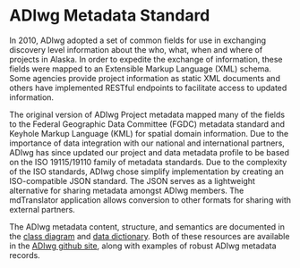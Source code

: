 # ADIwg Metadata Standard

In 2010, ADIwg adopted a set of common fields for use in exchanging discovery level information about the who, what, when and where of projects in Alaska. In order to expedite the exchange of information, these fields were mapped to an Extensible Markup Language (XML) schema. Some agencies provide project information as static XML documents and others have implemented RESTful endpoints to facilitate access to updated information.

The original version of ADIwg Project metadata mapped many of the fields to the Federal Geographic Data Committee (FGDC) metadata standard and Keyhole Markup Language (KML) for spatial domain information. Due to the importance of data integration with our national and international partners, ADIwg has since updated our project and data metadata profile to be based on the ISO 19115/19110 family of metadata standards.  Due to the complexity of the ISO standards, ADIwg chose simplify implementation by creating an ISO-compatible JSON standard. The JSON serves as a lightweight alternative for sharing metadata amongst ADIwg members. The mdTranslator application allows conversion to other formats for sharing with external partners.

The ADIwg metadata content, structure, and semantics are documented in the [class diagram](https://github.com/adiwg/data-metadata-iso/tree/master/adiwg-iso/19115-2/schema) and [data dictionary](https://github.com/adiwg/data-metadata-iso/tree/master/adiwg-iso/19115-2/dictionary). Both of these resources are available in the [ADIwg github site](https://github.com/adiwg), along with examples of robust ADIwg metadata records.
